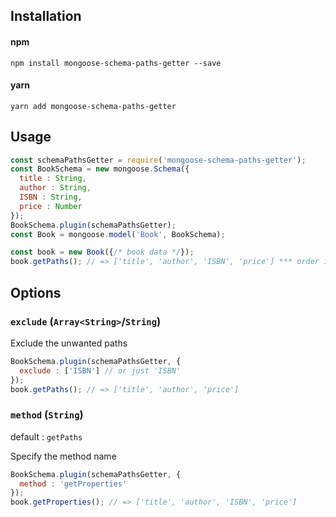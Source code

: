 ## Installation

#### npm
`npm install mongoose-schema-paths-getter --save`
#### yarn
`yarn add mongoose-schema-paths-getter`

## Usage

```js
const schemaPathsGetter = require('mongoose-schema-paths-getter');
const BookSchema = new mongoose.Schema({
  title : String,
  author : String,
  ISBN : String,
  price : Number
});
BookSchema.plugin(schemaPathsGetter);
const Book = mongoose.model('Book', BookSchema);

const book = new Book({/* book data */});
book.getPaths(); // => ['title', 'author', 'ISBN', 'price'] *** order is not guaranteed ***
```

## Options

### `exclude` (`Array<String>`/`String`)
Exclude the unwanted paths
```js
BookSchema.plugin(schemaPathsGetter, {
  exclude : ['ISBN'] // or just 'ISBN'
});
book.getPaths(); // => ['title', 'author', 'price']
```

### `method` (`String`)
default : `getPaths`

Specify the method name
```js
BookSchema.plugin(schemaPathsGetter, {
  method : 'getProperties'
});
book.getProperties(); // => ['title', 'author', 'ISBN', 'price']
```
